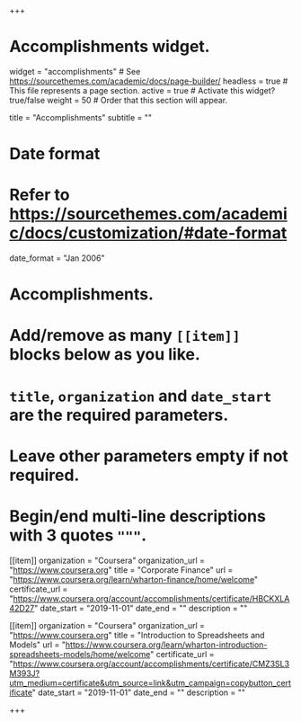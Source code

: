 +++
# Accomplishments widget.
widget = "accomplishments"  # See https://sourcethemes.com/academic/docs/page-builder/
headless = true  # This file represents a page section.
active = true  # Activate this widget? true/false
weight = 50  # Order that this section will appear.

title = "Accomplish&shy;ments"
subtitle = ""

# Date format
#   Refer to https://sourcethemes.com/academic/docs/customization/#date-format
date_format = "Jan 2006"

# Accomplishments.
#   Add/remove as many `[[item]]` blocks below as you like.
#   `title`, `organization` and `date_start` are the required parameters.
#   Leave other parameters empty if not required.
#   Begin/end multi-line descriptions with 3 quotes `"""`.

[[item]]
  organization = "Coursera"
  organization_url = "https://www.coursera.org"
  title = "Corporate Finance"
  url = "https://www.coursera.org/learn/wharton-finance/home/welcome"
  certificate_url = "https://www.coursera.org/account/accomplishments/certificate/HBCKXLA42D27"
  date_start = "2019-11-01"
  date_end = ""
  description = ""

[[item]]
  organization = "Coursera"
  organization_url = "https://www.coursera.org"
  title = "Introduction to Spreadsheets and Models"
  url = "https://www.coursera.org/learn/wharton-introduction-spreadsheets-models/home/welcome"
  certificate_url = "https://www.coursera.org/account/accomplishments/certificate/CMZ3SL3M393J?utm_medium=certificate&utm_source=link&utm_campaign=copybutton_certificate"
  date_start = "2019-11-01"
  date_end = ""
  description = ""



+++
